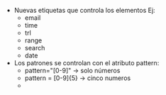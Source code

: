 - Nuevas etiquetas que controla los elementos Ej:
	- email
	- time
	- trl
	- range
	- search
	- date 
- Los patrones se controlan con el atributo pattern: 
	-  pattern="\[0-9\]" -> solo números
	- pattern = \[0-9\]{5} -> cinco numeros
	-